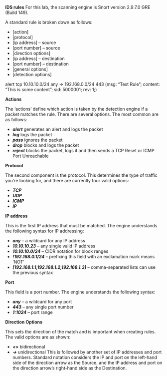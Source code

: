 **IDS rules**
For this lab, the scanning engine is Snort version 2.9.7.0 GRE (Build 149).

A standard rule is broken down as follows:
- [action]
- [protocol]
- [ip address] – source
- [port number] – source
- [direction options]
- [ip address] – destination
- [port number] – destination
- [general options]
- [detection options]

alert tcp 10.10.10.0/24 any -> 192.168.0.0/24 443 (msg: “Test Rule”; content: “This is some content”; sid: 5000001; rev: 1;)


**Actions**

The ‘actions’ define which action is taken by the detection engine if a packet matches the rule. There are several options. The most common are as follows:
- ***alert*** generates an alert and logs the packet
- ***log*** logs the packet
- ***pass*** ignores the packet
- ***drop*** blocks and logs the packet
- ***reject*** blocks the packet, logs it and then sends a TCP Reset or ICMP Port Unreachable


**Protocol**

The second component is the protocol. This determines the type of traffic you're looking for, and there are currently four valid options:
- ***TCP***
- ***UDP***
- ***ICMP***
- ***IP***


**IP address**

This is the first IP address that must be matched. The engine understands the following syntax for IP addressing:
- ***any*** – a wildcard for any IP address
- ***10.10.10.23*** – any single valid IP address
- ***10.10.10.0/24*** – CIDR notation for block ranges
- ***!192.168.0.1/24*** – prefixing this field with an exclamation mark means ‘NOT’
- ***[192.168.1.1,192.168.1.2,192.168.1.3]*** – comma-separated lists can use the previous syntax


**Port**

This field is a port number. The engine understands the following syntax:
- ***any*** – a wildcard for any port
- ***443*** – any single port number
- ***1:1024*** – port range


**Direction Options**

This sets the direction of the match and is important when creating rules. The valid options are as shown:
- ***<>*** bidirectional
- ***->*** unidirectional
This is followed by another set of IP addresses and port numbers. Standard notation considers the IP and port on the left-hand side of the direction arrow as the Source, and the IP address and port on the direction arrow’s right-hand side as the Destination.
